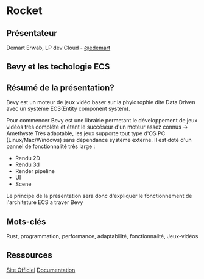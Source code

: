 # Rocket

## Présentateur
Demart Erwab, LP dev Cloud - [@edemart](https://github.com/edemart)

## Bevy et les techologie ECS

## Résumé de la présentation?
Bevy est un moteur de jeux vidéo baser sur la phylosophie dite Data Driven 
avec un systéme ECS(Entity component system).

Pour commencer Bevy est une librairie permetant le développement de jeux vidéos trés compléte et étant le succéseur d'un moteur assez connus -> Amethyste
Très adaptable, les jeux supporte tout type d'OS PC (Linux/Mac/Windows) sans dépendance système externe.
Il est doté d'un pannel de fonctionnalité très large :
- Rendu 2D
- Rendu 3d
- Render pipeline
- UI
- Scene

Le principe de la présentation sera donc d'expliquer le fonctionnement de l'architeture ECS a traver Bevy

## Mots-clés

Rust, programmation, performance, adaptabilité, fonctionnalité, Jeux-vidéos

## Ressources

[Site Officiel](https://bevyengine.org/)
[Documentation](https://docs.rs/macroquad/latest/macroquad/)
